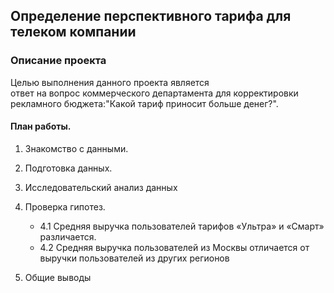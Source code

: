 ## Определение перспективного тарифа для телеком компании

### Описание проекта 
Целью выполнения данного проекта является  
ответ на вопрос коммерческого департамента для корректировки рекламного бюджета:"Какой тариф приносит больше денег?".  

#### План работы.   
  1. Знакомство с данными.    
  2. Подготовка данных.  
  3. Исследовательский анализ данных  
  4. Проверка гипотез.   
     - 4.1 Средняя выручка пользователей тарифов «Ультра» и «Смарт» различается. 
     - 4.2 Средняя выручка пользователей из Москвы отличается от выручки пользователей из других регионов
   
 5. Общие выводы
